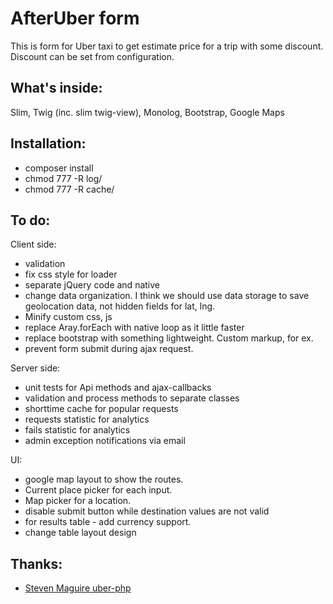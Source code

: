 AfterUber form
============
This is form for Uber taxi to get estimate price for a trip with some discount. Discount can be set from configuration.

What's inside:
-------------
Slim, 
Twig (inc. slim twig-view), 
Monolog,
Bootstrap, 
Google Maps

Installation:
-------------
* composer install
* chmod 777 -R log/
* chmod 777 -R cache/ 

To do:
-----
Client side:
+ validation
+ fix css style for loader
+ separate jQuery code and native
+ change data organization. I think we should use data storage to save geolocation data, not hidden fields for lat, lng.
+ Minify custom css, js
+ replace Aray.forEach with native loop as it little faster
+ replace bootstrap with something lightweight. Custom markup, for ex. 
+ prevent form submit during ajax request.

Server side:
+ unit tests for Api methods and ajax-callbacks
+ validation and process methods to separate classes
+ shorttime cache for popular requests
+ requests statistic for analytics
+ fails statistic for analytics
+ admin exception notifications via email

UI:
+ google map layout to show the routes.
+ Current place picker for each input. 
+ Map picker for a location.
+ disable submit button while destination values are not valid
+ for results table - add currency support.
+ change table layout design


Thanks:
------
* [Steven Maguire uber-php](https://github.com/stevenmaguire/uber-php)
